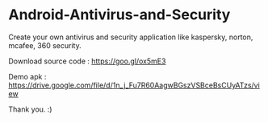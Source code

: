 # Android-Antivirus-and-Security

Create your own antivirus and security application like kaspersky, norton, mcafee, 360 security.

Download source code : https://goo.gl/ox5mE3

Demo apk : https://drive.google.com/file/d/1n_j_Fu7R60AagwBGszVSBceBsCUyATzs/view

Thank you. :)
